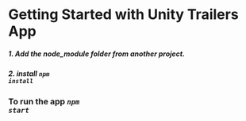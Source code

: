 # Getting Started with <strong> Unity Trailers App </strong>


##### 1. Add the  <strong><i> node_module </i></strong> folder from another project. <br />
##### 2. install  <b><i><code>npm install</code></i></b> <br />


### <p>To run the app <b><i><code>npm start</code></i></b></p>
